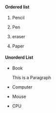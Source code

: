 #### Ordered list

1. Pencil

  2. Pen

3. eraser

  4. Paper

#### Unorderd List

+ Book
 
  This is a Paragraph
 
+ Computer

+ Mouse

+ CPU

